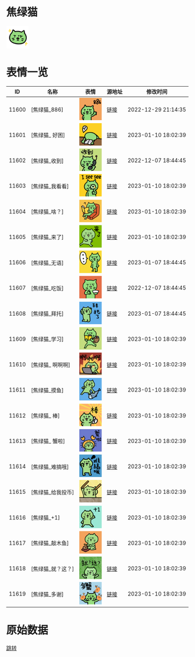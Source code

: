 # 焦绿猫

<img src="./cover.png" height="60" alt="cover" />

# 表情一览

|ID|名称|表情|源地址|修改时间|
|----|----|----|----|----|
|11600|[焦绿猫_886]|<img src="./pic/011600_%5B焦绿猫_886%5D.png" height="60" alt="886"/>|[链接](https://i0.hdslb.com/bfs/garb/item/c001a72eb11ed4ce74448f1f95a7fae9702e0507.png)|2022-12-29 21:14:35|
|11601|[焦绿猫_ 好困]|<img src="./pic/011601_%5B焦绿猫_ 好困%5D.png" height="60" alt=" 好困"/>|[链接](https://i0.hdslb.com/bfs/garb/item/dc9089bfe04dbc80ed98712a8870db3e0e8ebc3a.png)|2023-01-10 18:02:39|
|11602|[焦绿猫_收到]|<img src="./pic/011602_%5B焦绿猫_收到%5D.png" height="60" alt="收到"/>|[链接](https://i0.hdslb.com/bfs/garb/item/ac441f2b88817392736c5e8b3329d681fcf6ec99.png)|2022-12-07 18:44:45|
|11603|[焦绿猫_我看看]|<img src="./pic/011603_%5B焦绿猫_我看看%5D.png" height="60" alt="我看看"/>|[链接](https://i0.hdslb.com/bfs/garb/item/2fa4f5d19f982c6a9835c7c0ef75f24b00c57078.png)|2023-01-10 18:02:39|
|11604|[焦绿猫_啥？]|<img src="./pic/011604_%5B焦绿猫_啥？%5D.png" height="60" alt="啥？"/>|[链接](https://i0.hdslb.com/bfs/garb/item/6add562b34a6c9ee6deef6fbd13cc43df6dfdc38.png)|2023-01-10 18:02:39|
|11605|[焦绿猫_来了]|<img src="./pic/011605_%5B焦绿猫_来了%5D.png" height="60" alt="来了"/>|[链接](https://i0.hdslb.com/bfs/garb/item/f013e609b15f7af5403fbc63edf7bd099939499a.png)|2023-01-10 18:02:39|
|11606|[焦绿猫_无语]|<img src="./pic/011606_%5B焦绿猫_无语%5D.png" height="60" alt="无语"/>|[链接](https://i0.hdslb.com/bfs/garb/item/4e6e2ca6cf7c8967f9758a8b57ed9cda72e11178.png)|2023-01-07 18:44:45|
|11607|[焦绿猫_吃饭]|<img src="./pic/011607_%5B焦绿猫_吃饭%5D.png" height="60" alt="吃饭"/>|[链接](https://i0.hdslb.com/bfs/garb/item/903bba5b818c7bc56ea76aae011ac3b214d9133e.png)|2022-12-07 18:44:45|
|11608|[焦绿猫_拜托]|<img src="./pic/011608_%5B焦绿猫_拜托%5D.png" height="60" alt="拜托"/>|[链接](https://i0.hdslb.com/bfs/garb/item/f1c0b96f351728fb37e8074cfd403cff487049bc.png)|2023-01-07 18:44:45|
|11609|[焦绿猫_学习]|<img src="./pic/011609_%5B焦绿猫_学习%5D.png" height="60" alt="学习"/>|[链接](https://i0.hdslb.com/bfs/garb/item/aa19a5aa987fea958ffe7c8200bf1b04fdcc660a.png)|2023-01-10 18:02:39|
|11610|[焦绿猫_ 啊啊啊]|<img src="./pic/011610_%5B焦绿猫_ 啊啊啊%5D.png" height="60" alt=" 啊啊啊"/>|[链接](https://i0.hdslb.com/bfs/garb/item/35d5fc9a7594cc3a7ded5711272e9abc38cc37e6.png)|2023-01-10 18:02:39|
|11611|[焦绿猫_摸鱼]|<img src="./pic/011611_%5B焦绿猫_摸鱼%5D.png" height="60" alt="摸鱼"/>|[链接](https://i0.hdslb.com/bfs/garb/item/b2700ffabd8089785d8b3e4701df7068bc8d2baa.png)|2023-01-10 18:02:39|
|11612|[焦绿猫_ 棒]|<img src="./pic/011612_%5B焦绿猫_ 棒%5D.png" height="60" alt=" 棒"/>|[链接](https://i0.hdslb.com/bfs/garb/item/f619fad21b7be79d73158faaa6f0b624c92d93a0.png)|2023-01-10 18:02:39|
|11613|[焦绿猫_ 蟹啦]|<img src="./pic/011613_%5B焦绿猫_ 蟹啦%5D.png" height="60" alt=" 蟹啦"/>|[链接](https://i0.hdslb.com/bfs/garb/item/c8a53b7821b3a05bc3f9d5605fb97bc4dda4732b.png)|2023-01-10 18:02:39|
|11614|[焦绿猫_难搞哦]|<img src="./pic/011614_%5B焦绿猫_难搞哦%5D.png" height="60" alt="难搞哦"/>|[链接](https://i0.hdslb.com/bfs/garb/item/8b9de7576078f8c43ded54ba8b2df2528668c41b.png)|2023-01-10 18:02:39|
|11615|[焦绿猫_给我投币]|<img src="./pic/011615_%5B焦绿猫_给我投币%5D.png" height="60" alt="给我投币"/>|[链接](https://i0.hdslb.com/bfs/garb/item/21646d0e2cbb0e299822417760473faac7383de9.png)|2023-01-10 18:02:39|
|11616|[焦绿猫_+1]|<img src="./pic/011616_%5B焦绿猫_+1%5D.png" height="60" alt="+1"/>|[链接](https://i0.hdslb.com/bfs/garb/item/f20a74f3584c48b3a50b50c3deb7351f845ee5a2.png)|2023-01-10 18:02:39|
|11617|[焦绿猫_敲木鱼]|<img src="./pic/011617_%5B焦绿猫_敲木鱼%5D.png" height="60" alt="敲木鱼"/>|[链接](https://i0.hdslb.com/bfs/garb/item/35a0ea04d7918f6fde6dd538a93430221f941a27.png)|2023-01-10 18:02:39|
|11618|[焦绿猫_就？这？]|<img src="./pic/011618_%5B焦绿猫_就？这？%5D.png" height="60" alt="就？这？"/>|[链接](https://i0.hdslb.com/bfs/garb/item/c233de8754ed108374113d2de062507bfa3a2dd5.png)|2023-01-10 18:02:39|
|11619|[焦绿猫_多谢]|<img src="./pic/011619_%5B焦绿猫_多谢%5D.png" height="60" alt="多谢"/>|[链接](https://i0.hdslb.com/bfs/garb/item/98b1e14f74e9af4aeefb2b32ceaab18f94605cec.png)|2023-01-10 18:02:39|

# 原始数据

[跳转](./raw.json)

